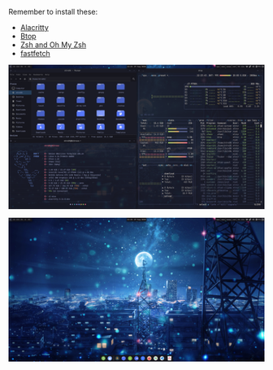 Remember to install these:
- [Alacritty](https://github.com/alacritty/alacritty/blob/master/INSTALL.md)
- [Btop](https://github.com/aristocratos/btop)
- [Zsh and Oh My Zsh](https://github.com/ohmyzsh/ohmyzsh?tab=readme-ov-file#prerequisites)
- [fastfetch](https://github.com/fastfetch-cli/fastfetch)

<p align="center">
        <img src="/screenshots/Screenshot_2025-08-27_12-23-47.png" />
</p>
<p align="center">
        <img src="/screenshots/Screenshot_2025-08-27_12-25-09.png" />
</p>
